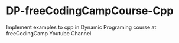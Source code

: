 # DP-freeCodingCampCourse-Cpp
Implement examples to cpp in Dynamic Programing course at freeCodingCamp Youtube Channel
